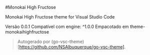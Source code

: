 #Monokai High Fructose

Monokai High Fructose theme for Visual Studio Code

Versão 0.0.1
Compatível com engine: ^1.0.0
Empacotado em theme-monokaihighfructose

> Autogerado por (go-vsc-theme)[https://github.com/NSAlbuquerque/go-vsc-theme].